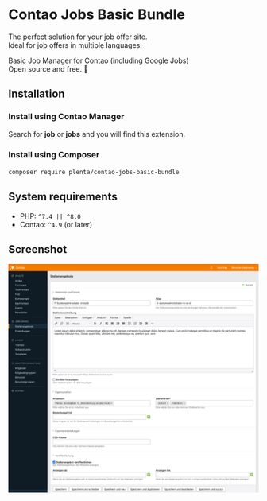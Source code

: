 # Contao Jobs Basic Bundle

The perfect solution for your job offer site.  
Ideal for job offers in multiple languages.

Basic Job Manager for Contao (including Google Jobs)  
Open source and free. 🚀

## Installation

### Install using Contao Manager

Search for **job** or **jobs** and you will find this extension.

### Install using Composer

```bash
composer require plenta/contao-jobs-basic-bundle
```


## System requirements

- PHP: `^7.4 || ^8.0`
- Contao: `^4.9` (or later)


## Screenshot

![Jobs-Backend-View](docs/jobs-basic-bundle-backend.png)